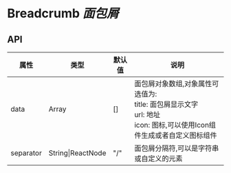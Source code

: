 # Breadcrumb  *面包屑*

<example />

## API

| 属性 | 类型 | 默认值 | 说明 |
| --- | --- | --- | ---|
| data | Array | [] | 面包屑对象数组,对象属性可选值为: <br />title: 面包屑显示文字<br />url: 地址<br />icon: 图标,可以使用Icon组件生成或者自定义图标组件|
| separator | String\|ReactNode | "/" | 面包屑分隔符,可以是字符串或自定义的元素

